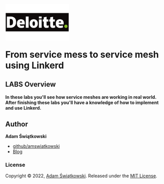 <img src="logo.png" alt="Deloitte logo" width="200" align="left">
<br><br>
<br><br>
<br><br>

# From service mess to service mesh using Linkerd

## LABS Overview

#### In these labs you'll see how service meshes are working in real world. After finishing these labs you'll have a knowledge of how to implement and use Linkerd.

## Author

**Adam Świątkowski**

* [github/amswiatkowski](https://github.com/amswiatkowski)
* [Blog](https://cloudybarz.com/)

### License

Copyright © 2022, [Adam Świątkowski](https://github.com/amswiatkowski).
Released under the [MIT License](LICENSE).
